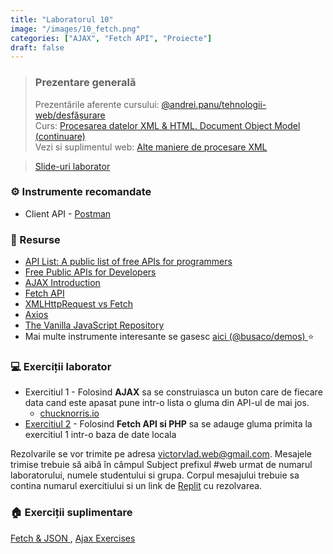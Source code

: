 ```yaml
---
title: "Laboratorul 10"
image: "/images/10_fetch.png"
categories: ["AJAX", "Fetch API", "Proiecte"]
draft: false
---
```


> ### ️Prezentare generală
> Prezentările aferente cursului: <a href="https://profs.info.uaic.ro/sabin.buraga/teach/courses/web/web-film.html" target="_blank">@andrei.panu/tehnologii-web/desfășurare </a>  \
> Curs: <a href="https://profs.info.uaic.ro/~busaco/teach/courses/web/presentations/web08ProcesariXML-DOM.pdf" target="_blank">Procesarea datelor XML & HTML. Document Object Model (continuare) </a> \
> Vezi si suplimentul web: <a href="https://profs.info.uaic.ro/~busaco/teach/courses/web/web-film.html#web-xml-sax"> Alte maniere de procesare XML </a>

<blockquote class="slides">
    <a href="https://docs.google.com/presentation/d/e/2PACX-1vSCTrcM0PksdRwZpvL1TXw-JfBZ75zMrFKjkigfTHhgyoE6SpjQk-pq28UFlPNBcKVB6DoWuJG2BWYT/pub?start=false&loop=false&delayms=3000" class="slides-link">Slide-uri laborator</a>
</blockquote>

### ⚙️ Instrumente recomandate
- Client API - <a href="https://www.postman.com/" target="_blank">Postman</a>

### 📖 Resurse
- <a href="https://apilist.fun" target="_blank">API List: A public list of free APIs for programmers</a>
- <a href="https://rapidapi.com/collection/list-of-free-apis">Free Public APIs for Developers</a>
- <a href="https://www.w3schools.com/js/js_ajax_intro.asp">AJAX Introduction</a>
- <a href="https://developer.mozilla.org/en-US/docs/Web/API/Fetch_API">Fetch API</a>
- <a href="https://web.dev/introduction-to-fetch/#xmlhttprequest">XMLHttpRequest vs Fetch</a>
- <a href="https://github.com/axios/axios">Axios</a>
- <a href="https://vanillalist.top">The Vanilla JavaScript Repository</a>
- Mai multe instrumente interesante se gasesc   <a href="https://profs.info.uaic.ro/~busaco/teach/courses/web/demos/" target="_blank">aici (@busaco/demos) </a> ⭐

### 💻 Exerciții laborator
- <span>Exercitiul 1 - Folosind <b>AJAX</b> sa se construiasca un buton care de fiecare data cand este apasat pune intr-o lista o gluma din API-ul de mai jos.  </span>
    - <a href="https://api.chucknorris.io/" target="_blank">chucknorris.io</a>
- <span><a href="https://www.w3schools.com/js/js_ajax_php.asp">Exercitiul 2</a> - Folosind <b>Fetch API si PHP</b> sa se adauge gluma primita la exercitiul 1 intr-o baza de date locala  </span>

Rezolvarile se vor trimite pe adresa <a href="mailto:victorvlad.web@gmail.com" target="_blank">victorvlad.web@gmail.com</a>. Mesajele trimise  trebuie să aibă în câmpul Subject prefixul #web urmat de numarul laboratorului, numele studentului si grupa.
Corpul mesajului trebuie sa contina numarul exercitiului si un link de <a href="https://replit.com" target="_blank">Replit</a> cu rezolvarea.

### 🏠 Exerciții suplimentare
<a href="https://education.launchcode.org/js-independent-track/chapters/fetch-json/exercises.html#exercises-fetch" target="_blank">Fetch & JSON </a>,
<a href="https://gist.github.com/pamelafox/3926362" target="_blank">Ajax Exercises</a>